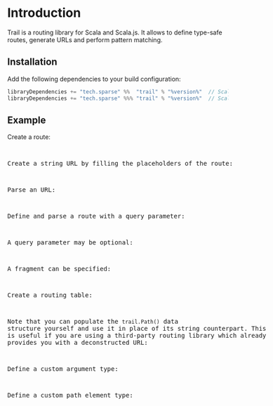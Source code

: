 # Introduction
Trail is a routing library for Scala and Scala.js. It allows to define type-safe routes, generate URLs and perform pattern matching.

## Installation
Add the following dependencies to your build configuration:

```scala
libraryDependencies += "tech.sparse" %%  "trail" % "%version%"  // Scala
libraryDependencies += "tech.sparse" %%% "trail" % "%version%"  // Scala.js
```

## Example
Create a route:
<listing id="route">

Create a string URL by filling the placeholders of the route:
<listing id="url">

Parse an URL:
<listing id="map">

Define and parse a route with a query parameter:
<listing id="query-params">

A query parameter may be optional:
<listing id="query-params-opt">

A fragment can be specified:
<listing id="query-fragment">

Create a routing table:
<listing id="parse">

Note that you can populate the `trail.Path()` data structure yourself and use it in place of its string counterpart. This is useful if you are using a third-party routing library which already provides you with a deconstructed URL:
<listing id="parse-path">

Define a custom argument type:
<listing id="custom-arg">

Define a custom path element type:
<listing id="custom-path-elem">
